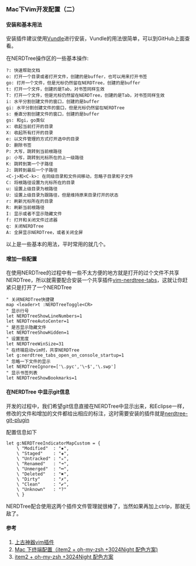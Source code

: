 ### Mac下Vim开发配置（二）

#### 安装和基本用法
安装插件建议使用[Vundle](https://github.com/VundleVim/Vundle.vim)进行安装，Vundle的用法很简单，可以到GitHub上面查看。

在NERDTree操作区的一些基本操作:
``` vim
?: 快速帮助文档
o: 打开一个目录或者打开文件，创建的是buffer，也可以用来打开书签
go: 打开一个文件，但是光标仍然留在NERDTree，创建的是buffer
t: 打开一个文件，创建的是Tab，对书签同样生效
T: 打开一个文件，但是光标仍然留在NERDTree，创建的是Tab，对书签同样生效
i: 水平分割创建文件的窗口，创建的是buffer
gi: 水平分割创建文件的窗口，但是光标仍然留在NERDTree
s: 垂直分割创建文件的窗口，创建的是buffer
gs: 和gi，go类似
x: 收起当前打开的目录
X: 收起所有打开的目录
e: 以文件管理的方式打开选中的目录
D: 删除书签
P: 大写，跳转到当前根路径
p: 小写，跳转到光标所在的上一级路径
K: 跳转到第一个子路径
J: 跳转到最后一个子路径
<C-j>和<C-k>: 在同级目录和文件间移动，忽略子目录和子文件
C: 将根路径设置为光标所在的目录
u: 设置上级目录为根路径
U: 设置上级目录为跟路径，但是维持原来目录打开的状态
r: 刷新光标所在的目录
R: 刷新当前根路径
I: 显示或者不显示隐藏文件
f: 打开和关闭文件过滤器
q: 关闭NERDTree
A: 全屏显示NERDTree，或者关闭全屏
```

以上是一些基本的用法，平时常用的就几个。

#### 增加一些配置
在使用NERDTree的过程中有一些不太方便的地方就是打开的过个文件不共享NERDTree，所以就需要配合安装一个共享插件[vim-nerdtree-tabs](https://github.com/jistr/vim-nerdtree-tabs)，这就让你赶紧只是打开了一个NERDTree
``` vim
" 关闭NERDTree快捷键
map <leader>t :NERDTreeToggle<CR>
" 显示行号
let NERDTreeShowLineNumbers=1
let NERDTreeAutoCenter=1
" 是否显示隐藏文件
let NERDTreeShowHidden=1
" 设置宽度
let NERDTreeWinSize=31
" 在终端启动vim时，共享NERDTree
let g:nerdtree_tabs_open_on_console_startup=1
" 忽略一下文件的显示
let NERDTreeIgnore=['\.pyc','\~$','\.swp']
" 显示书签列表
let NERDTreeShowBookmarks=1
```

#### 在NERDTree 中显示git信息
开发的过程中，我们希望git信息直接在NERDTree中显示出来，和Eclipse一样，修改的文件和增加的文件都给出相应的标注，这时需要安装的插件就是[nerdtree-git-plugin](https://github.com/Xuyuanp/nerdtree-git-plugin)

配置信息如下
``` vim
let g:NERDTreeIndicatorMapCustom = {
    \ "Modified"  : "✹",
    \ "Staged"    : "✚",
    \ "Untracked" : "✭",
    \ "Renamed"   : "➜",
    \ "Unmerged"  : "═",
    \ "Deleted"   : "✖",
    \ "Dirty"     : "✗",
    \ "Clean"     : "✔︎",
    \ "Unknown"   : "?"
    \ }
```
NERDTree配合使用这两个插件文件管理就很棒了，当然如果再加上ctrlp，那就无敌了。

#### 参考
1. [上古神器vim插件](https://www.jianshu.com/p/3066b3191cb1)
2. [Mac 下终端配置（item2 + oh-my-zsh +3024Night 配色方案)](https://segmentfault.com/a/1190000010518195)
3. [item2 + oh-my-zsh +3024Night 配色方案](https://segmentfault.com/a/1190000010518195)



